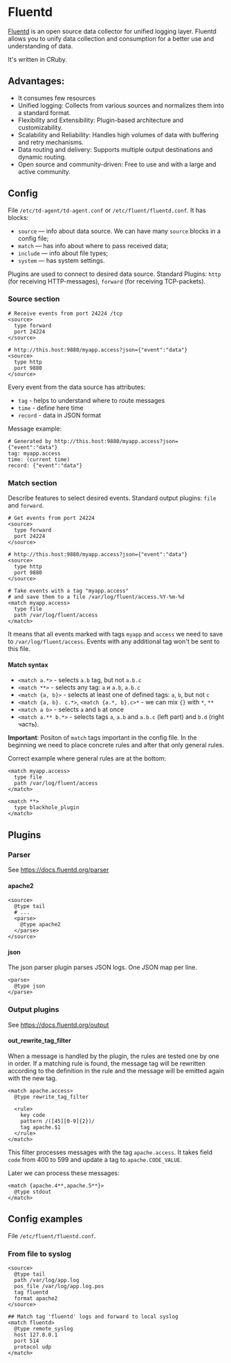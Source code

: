 # Fluentd

[Fluentd](https://www.fluentd.org/) is an open source data collector for unified logging layer.
Fluentd allows you to unify data collection and consumption for a better use and understanding of data.

It's written in СRuby.

## Advantages:

- It consumes few resources
- Unified logging: Collects from various sources and normalizes them into a standard format.
- Flexibility and Extensibility: Plugin-based architecture and customizability.
- Scalability and Reliability: Handles high volumes of data with buffering and retry mechanisms.
- Data routing and delivery: Supports multiple output destinations and dynamic routing.
- Open source and community-driven: Free to use and with a large and active community.

## Config

File `/etc/td-agent/td-agent.conf` or `/etc/fluent/fluentd.conf`. It has blocks:

- `source` — info about data source. We can have many `source` blocks in a config file;
- `match` — has info about where to pass received data;
- `include` — info about file types;
- `system` — has system settings.

Plugins are used to connect to desired data source. Standard Plugins: `http` (for receiving HTTP-messages), `forward` (for receiving TCP-packets).

### Source section

```
# Receive events from port 24224 /tcp
<source>
  type forward
  port 24224 
</source>

# http://this.host:9880/myapp.access?json={"event":"data"}
<source>
  type http
  port 9880
</source>
```

Every event from the data source has attributes: 

- `tag` - helps to understand where to route messages
- `time` - define here time
- `record` - data in JSON format

Message example:

```
# Generated by http://this.host:9880/myapp.access?json={"event":"data"}
tag: myapp.access
time: (current time)
record: {"event":"data"}
```

### Match section

Describe features to select desired events. Standard output plugins: `file` and `forward`.

```
# Get events from port 24224
<source>
  type forward
  port 24224
</source>

# http://this.host:9880/myapp.access?json={"event":"data"}
<source>
  type http
  port 9880
</source>

# Take events with a tag "myapp.access" 
# and save them to a file /var/log/fluent/access.%Y-%m-%d
<match myapp.access>
  type file
  path /var/log/fluent/access
</match>
```
It means that all events marked with tags `myapp` and `access` we need to save to `/var/log/fluent/access`.
Events with any additional tag won't be sent to this file.

#### Match syntax

- `<match a.*>` - selects `a.b` tag, but not `a.b.c`
- `<match **>` - selects any tag: `a` и `a.b`, `a.b.c`
- `<match {a, b}>` - selects at least one of defined tags: `a`, `b`, but not `c`
- `<match {a, b}. c.*>`, `<match {a.*, b}.c>*` - we can mix `{}` with `*`, `**`
- `<match a b>` - selects `a` and `b` at once
- `<match a.** b.*>` - selects tags `a`, `a.b` and `a.b.c` (left part) and `b.d` (right часть).

**Important**: Positon of `match` tags important in the config file. In the beginning we need to place concrete rules and after that only general rules. 

Correct example where general rules are at the bottom:

```
<match myapp.access>
  type file
  path /var/log/fluent/access
</match>

<match **>
  type blackhole_plugin
</match>
```

## Plugins

### Parser

See https://docs.fluentd.org/parser

#### apache2

```
<source>
  @type tail
  # ...
  <parse>
    @type apache2
  </parse>
</source>
```

#### json

The json parser plugin parses JSON logs. One JSON map per line.

```
<parse>
  @type json
</parse>
```

### Output plugins

See https://docs.fluentd.org/output

#### out_rewrite_tag_filter

When a message is handled by the plugin, the rules are tested one by one in order. 
If a matching rule is found, the message tag will be rewritten according to the definition in the rule and the message will be emitted again with the new tag.

```
<match apache.access>
  @type rewrite_tag_filter

  <rule>
    key code
    pattern /([45][0-9]{2})/
    tag apache.$1
  </rule>
</match>
```

This filter processes messages with the tag `apache.access`. It takes field `code` from 400 to 599 and update a tag to `apache.CODE_VALUE`.

Later we can process these messages:

```
<match {apache.4**,apache.5**}>
  @type stdout
</match>
```

## Config examples

File `/etc/fluent/fluentd.conf`.

### From file to syslog

```
<source>
  @type tail
  path /var/log/app.log
  pos_file /var/log/app.log.pos
  tag fluentd
  format apache2
</source>

## Match tag 'fluentd' logs and forward to local syslog
<match fluentd>
  @type remote_syslog
  host 127.0.0.1
  port 514
  protocol udp
</match>
```
